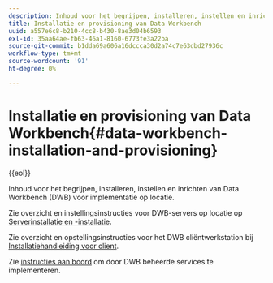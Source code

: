 ```yaml
---
description: Inhoud voor het begrijpen, installeren, instellen en inrichten van Data Workbench (DWB) voor implementatie op locatie.
title: Installatie en provisioning van Data Workbench
uuid: a557e6c8-b210-4cc8-b430-8ae3d04b6593
exl-id: 35aa64ae-fb63-46a1-8160-6773fe3a22ba
source-git-commit: b1dda69a606a16dccca30d2a74c7e63dbd27936c
workflow-type: tm+mt
source-wordcount: '91'
ht-degree: 0%

---
```


# Installatie en provisioning van Data Workbench{#data-workbench-installation-and-provisioning}

{{eol}}

Inhoud voor het begrijpen, installeren, instellen en inrichten van Data Workbench (DWB) voor implementatie op locatie.

Zie overzicht en instellingsinstructies voor DWB-servers op locatie op [Serverinstallatie en -installatie](https://experienceleague.adobe.com/docs/data-workbench/using/server-admin-install/install-servers/c-install-ins-svr.html).

Zie overzicht en opstellingsinstructies voor het DWB cliëntwerkstation bij [Installatiehandleiding voor client](https://experienceleague.adobe.com/docs/data-workbench/using/install/c-data-workbench-client-install.html).

Zie [instructies aan boord](../../../home/dwb-implement-overview/dwb-implement-provision/dwb-implement-onboarding.md#concept-e93aba41b26a410f959c5ca7f8e33355) om door DWB beheerde services te implementeren.
